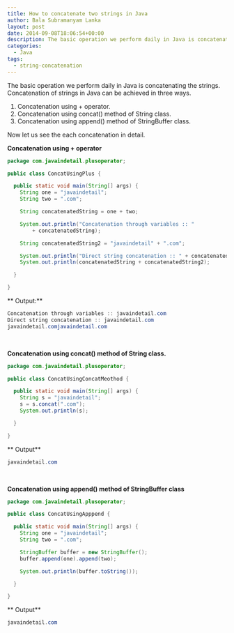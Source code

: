 ```yaml
---
title: How to concatenate two strings in Java
author: Bala Subramanyam Lanka
layout: post
date: 2014-09-08T18:06:54+00:00
description: The basic operation we perform daily in Java is concatenating the strings. Concatenation of strings in Java can be achieved in three ways.
categories:
  - Java
tags:
  - string-concatenation
---
```

The basic operation we perform daily in Java is concatenating the strings. Concatenation of strings in Java can be achieved in three ways.

  1. Concatenation using + operator.
  2. Concatenation using concat() method of String class.
  3. Concatenation using append() method of StringBuffer class.

Now let us see the each concatenation in detail.

**Concatenation using + operator**

```java
package com.javaindetail.plusoperator;

public class ConcatUsingPlus {

  public static void main(String[] args) {
    String one = "javaindetail";
    String two = ".com";

    String concatenatedString = one + two;

    System.out.println("Concatenation through variables :: "
        + concatenatedString);

    String concatenatedString2 = "javaindetail" + ".com";

    System.out.println("Direct string concatenation :: " + concatenatedString2);
    System.out.println(concatenatedString + concatenatedString2);

  }

}

```

** Output:**

```java
Concatenation through variables :: javaindetail.com
Direct string concatenation :: javaindetail.com
javaindetail.comjavaindetail.com

```

&nbsp;

**Concatenation using concat() method of String class.**

```java
package com.javaindetail.plusoperator;

public class ConcatUsingConcatMeothod {

  public static void main(String[] args) {
    String s = "javaindetail";
    s = s.concat(".com");
    System.out.println(s);

  }

}

```

** Output**

```java
javaindetail.com

```

&nbsp;

**Concatenation using append() method of StringBuffer class**

```java
package com.javaindetail.plusoperator;

public class ConcatUsingApppend {

  public static void main(String[] args) {
    String one = "javaindetail";
    String two = ".com";

    StringBuffer buffer = new StringBuffer();
    buffer.append(one).append(two);

    System.out.println(buffer.toString());

  }

}
```

** Output**

```java
javaindetail.com
```